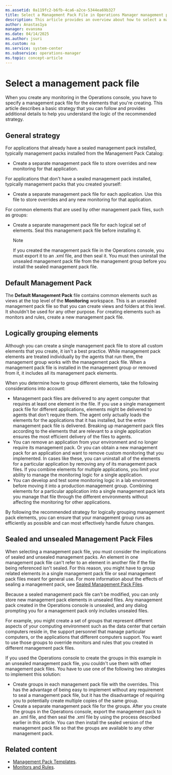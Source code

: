 ```yaml
---
ms.assetid: 0a119fc2-b6fb-4ca6-a2ce-5344ea69b327
title: Select a Management Pack File in Operations Manager management pack
description: This article provides an overview about how to select a management pack file
author: Anastas1ya
manager: evansma
ms.date: 04/14/2025
ms.author: jsuri
ms.custom: na
ms.service: system-center
ms.subservice: operations-manager
ms.topic: concept-article
---
```


# Select a management pack file



When you create any monitoring in the Operations console, you have to specify a management pack file for the elements that you're creating. This article describes a basic strategy that you can follow and provides additional details to help you understand the logic of the recommended strategy.

## General strategy

For applications that already have a sealed management pack installed, typically management packs installed from the Management Pack Catalog:

  - Create a separate management pack file to store overrides and new monitoring for that application.

For applications that don't have a sealed management pack installed, typically management packs that you created yourself:

  - Create a separate management pack file for each application. Use this file to store overrides and any new monitoring for that application.

For common elements that are used by other management pack files, such as groups:

  - Create a separate management pack file for each logical set of elements. Seal this management pack file before installing it.

    > [!NOTE]
    > If you created the management pack file in the Operations console, you must export it to an .xml file, and then seal it. You must then uninstall the unsealed management pack file from the management group before you install the sealed management pack file.

## Default Management Pack

The  **Default Management Pack** file contains common elements such as views at the top level of the  **Monitoring**  workspace. This is an unsealed management pack file so that you can create views and folders at this level. It shouldn't be used for any other purpose. For creating elements such as monitors and rules, create a new management pack file.

## Logically grouping elements

Although you can create a single management pack file to store all custom elements that you create, it isn't a best practice. While management pack elements are treated individually by the agents that run them, the management group works with the management pack file. When a management pack file is installed in the management group or removed from it, it includes all its management pack elements.

When you determine how to group different elements, take the following considerations into account:

  - Management pack files are delivered to any agent computer that requires at least one element in the file. If you use a single management pack file for different applications, elements might be delivered to agents that don't require them. The agent only actually loads the elements for the applications that it has installed, but the entire management pack file is delivered. Breaking up management pack files according to the elements that are relevant to a single application ensures the most efficient delivery of the files to agents.
  - You can remove an application from your environment and no longer require its management pack. Or you can obtain a new management pack for an application and want to remove custom monitoring that you implemented. In cases like these, you can uninstall all of the elements for a particular application by removing any of its management pack files. If you combine elements for multiple applications, you limit your ability to manage the monitoring logic for a single application.
  - You can develop and test some monitoring logic in a lab environment before moving it into a production management group. Combining elements for a particular application into a single management pack lets you manage that file through the different environments without affecting the monitoring for other applications.

By following the recommended strategy for logically grouping management pack elements, you can ensure that your management group runs as efficiently as possible and can most effectively handle future changes.

## Sealed and unsealed Management Pack Files

When selecting a management pack file, you must consider the implications of sealed and unsealed management packs. An element in one management pack file can't refer to an element in another file if the file being referenced isn't sealed. For this reason, you might have to group related elements in a single management pack file or seal management pack files meant for general use. For more information about the effects of sealing a management pack, see [Sealed Management Pack Files](/previous-versions/system-center/system-center-2012-R2/hh457596%28v%3dsc.12%29).

Because a sealed management pack file can't be modified, you can only store new management pack elements in unsealed files. Any management pack created in the Operations console is unsealed, and any dialog prompting you for a management pack only includes unsealed files.

For example, you might create a set of groups that represent different aspects of your computing environment such as the data center that certain computers reside in, the support personnel that manage particular computers, or the applications that different computers support. You want to use those groups to override monitors and rules that you created in different management pack files.

If you used the Operations console to create the groups in this example in an unsealed management pack file, you couldn't use them with other management pack files. You have to use one of the following two strategies to implement this solution:

  - Create groups in each management pack file with the overrides. This has the advantage of being easy to implement without any requirement to seal a management pack file, but it has the disadvantage of requiring you to potentially create multiple copies of the same group.
  - Create a separate management pack file for the groups. After you create the groups in the Operations console, export the management pack to an .xml file, and then seal the .xml file by using the process described earlier in this article. You can then install the sealed version of the management pack file so that the groups are available to any other management pack.

## Related content

- [Management Pack Templates](management-pack-templates.md).
- [Monitors and Rules](/previous-versions/system-center/system-center-2012-R2/hh457603%28v%3dsc.12%29).
